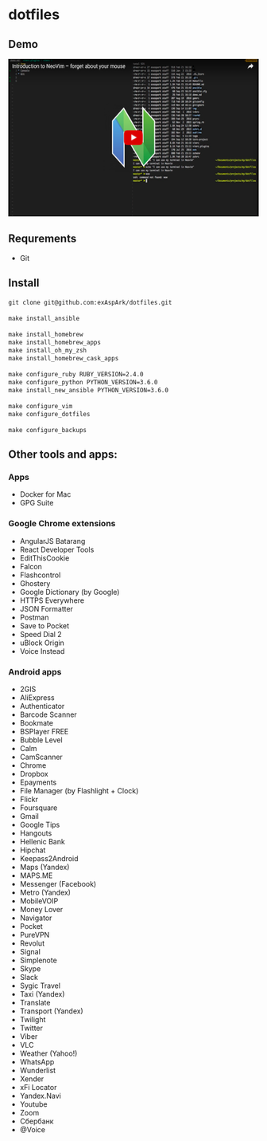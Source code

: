 # dotfiles

## Demo

<a href="https://www.youtube.com/watch?v=XqWLLvihz4Q" align="center"><img src="./img/thumbnail.png" alt="Demo" height="316px" width="560px" ></a>

## Requrements

* Git

## Install

```
git clone git@github.com:exAspArk/dotfiles.git

make install_ansible

make install_homebrew
make install_homebrew_apps
make install_oh_my_zsh
make install_homebrew_cask_apps

make configure_ruby RUBY_VERSION=2.4.0
make configure_python PYTHON_VERSION=3.6.0
make install_new_ansible PYTHON_VERSION=3.6.0

make configure_vim
make configure_dotfiles

make configure_backups
```

## Other tools and apps:

### Apps

* Docker for Mac
* GPG Suite

### Google Chrome extensions

* AngularJS Batarang
* React Developer Tools
* EditThisCookie
* Falcon
* Flashcontrol
* Ghostery
* Google Dictionary (by Google)
* HTTPS Everywhere
* JSON Formatter
* Postman
* Save to Pocket
* Speed Dial 2
* uBlock Origin
* Voice Instead

### Android apps

* 2GIS
* AliExpress
* Authenticator
* Barcode Scanner
* Bookmate
* BSPlayer FREE
* Bubble Level
* Calm
* CamScanner
* Chrome
* Dropbox
* Epayments
* File Manager (by Flashlight + Clock)
* Flickr
* Foursquare
* Gmail
* Google Tips
* Hangouts
* Hellenic Bank
* Hipchat
* Keepass2Android
* Maps (Yandex)
* MAPS.ME
* Messenger (Facebook)
* Metro (Yandex)
* MobileVOIP
* Money Lover
* Navigator
* Pocket
* PureVPN
* Revolut
* Signal
* Simplenote
* Skype
* Slack
* Sygic Travel
* Taxi (Yandex)
* Translate
* Transport (Yandex)
* Twilight
* Twitter
* Viber
* VLC
* Weather (Yahoo!)
* WhatsApp
* Wunderlist
* Xender
* xFi Locator
* Yandex.Navi
* Youtube
* Zoom
* Сбербанк
* @Voice
